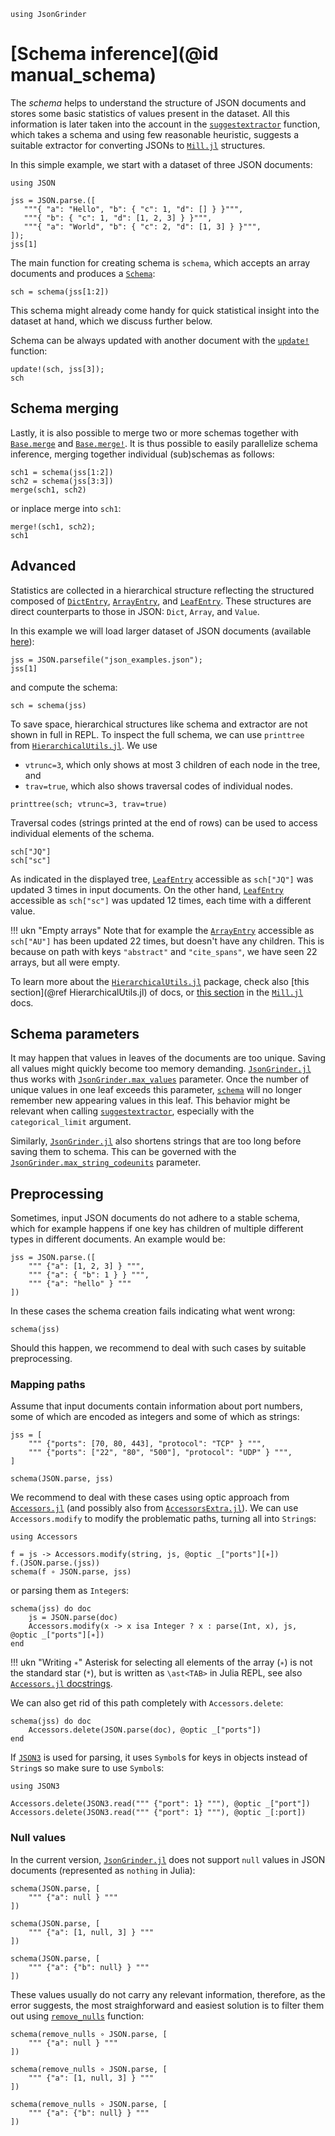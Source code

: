 ```@setup schema
using JsonGrinder
```

# [Schema inference](@id manual_schema)

The *schema* helps to understand the structure of JSON documents and stores some basic statistics of
values present in the dataset. All this information is later taken into the account in the
[`suggestextractor`](@ref) function, which takes a schema and using few reasonable heuristic,
suggests a suitable extractor for converting JSONs to
[`Mill.jl`](https://github.com/CTUAvastLab/Mill.jl) structures.

In this simple example, we start with a dataset of three JSON documents:

```@example schema
using JSON
```

```@repl schema
jss = JSON.parse.([
   """{ "a": "Hello", "b": { "c": 1, "d": [] } }""",
   """{ "b": { "c": 1, "d": [1, 2, 3] } }""",
   """{ "a": "World", "b": { "c": 2, "d": [1, 3] } }""",
]);
jss[1]
```

The main function for creating schema is `schema`, which accepts an array documents and
produces a [`Schema`](@ref):

```@repl schema
sch = schema(jss[1:2])
```

This schema might already come handy for quick statistical insight into the dataset at hand, which
we discuss further below.

Schema can be always updated with another document with the [`update!`](@ref) function:

```@repl schema
update!(sch, jss[3]);
sch
```

## Schema merging

Lastly, it is also possible to merge two or more schemas together with [`Base.merge`](@ref) and
[`Base.merge!`](@ref). It is thus possible to easily parallelize schema inference, merging together
individual (sub)schemas as follows:

```@repl schema
sch1 = schema(jss[1:2])
sch2 = schema(jss[3:3])
merge(sch1, sch2)
```

or inplace merge into `sch1`:

```@repl schema
merge!(sch1, sch2);
sch1
```

## Advanced

Statistics are collected in a hierarchical structure reflecting the structured composed of
[`DictEntry`](@ref), [`ArrayEntry`](@ref), and [`LeafEntry`](@ref). These structures are direct
counterparts to those in JSON: `Dict`, `Array`, and `Value`.

In this example we will load larger dataset of JSON documents (available [here](https://github.com/CTUAvastLab/JsonGrinder.jl/tree/master/docs/src/manual/json_examples.json)):

```@repl schema
jss = JSON.parsefile("json_examples.json");
jss[1]
```

and compute the schema:

```@repl schema
sch = schema(jss)
```

To save space, hierarchical structures like schema and extractor are not shown in full in REPL. To
inspect the full schema, we can use `printtree` from
[`HierarchicalUtils.jl`](https://github.com/CTUAvastLab/HierarchicalUtils.jl). We use

- `vtrunc=3`, which only shows at most 3 children of each node in the tree, and
- `trav=true`, which also shows traversal codes of individual nodes.

```@repl schema
printtree(sch; vtrunc=3, trav=true)
```

Traversal codes (strings printed at the end of rows) can be used to access individual elements
of the schema.

```@repl schema
sch["JQ"]
sch["sc"]
```


As indicated in the displayed tree, [`LeafEntry`](@ref) accessible as `sch["JQ"]` was updated 3
times in input documents. On the other hand, [`LeafEntry`](@ref) accessible as `sch["sc"]` was
updated 12 times, each time with a different value.

!!! ukn "Empty arrays"
    Note that for example the [`ArrayEntry`](@ref) accessible as `sch["AU"]` has been updated 22 times,
    but doesn't have any children. This is because on path with keys `"abstract"` and `"cite_spans"`, 
    we have seen 22 arrays, but all were empty.

To learn more about the [`HierarchicalUtils.jl`](https://github.com/CTUAvastLab/HierarchicalUtils.jl)
package, check also [this section](@ref HierarchicalUtils.jl) of docs, or [this
section](https://CTUAvastLab.github.io/Mill.jl/stable/tools/hierarchical/) in the
[`Mill.jl`](https://github.com/CTUAvastLab/Mill.jl) docs.

## Schema parameters

It may happen that values in leaves of the documents are too unique. Saving all values might quickly
become too memory demanding. [`JsonGrinder.jl`](https://github.com/CTUAvastLab/JsonGrinder.jl) thus
works with [`JsonGrinder.max_values`](@ref) parameter. Once the number of unique values in one leaf
exceeds this parameter, [`schema`](@ref) will no longer remember new appearing values in this leaf.
This behavior might be relevant when calling [`suggestextractor`](@ref), especially with
the `categorical_limit` argument.

Similarly, [`JsonGrinder.jl`](https://github.com/CTUAvastLab/JsonGrinder.jl) also shortens strings
that are too long before saving them to schema. This can be governed with the
[`JsonGrinder.max_string_codeunits`](@ref) parameter.

## Preprocessing

Sometimes, input JSON documents do not adhere to a stable schema, which for example happens if one
key has children of multiple different types in different documents. An example would be:

```@repl schema
jss = JSON.parse.([
    """ {"a": [1, 2, 3] } """,
    """ {"a": { "b": 1 } } """,
    """ {"a": "hello" } """
])
```

In these cases the schema creation fails indicating what went wrong:

```@repl schema
schema(jss)
```

Should this happen, we recommend to deal with such cases by suitable preprocessing.

### Mapping paths

Assume that input documents contain information about port numbers, some of which are encoded as
integers and some of which as strings:

```@repl schema
jss = [
    """ {"ports": [70, 80, 443], "protocol": "TCP" } """,
    """ {"ports": ["22", "80", "500"], "protocol": "UDP" } """,
]
```
```@repl schema
schema(JSON.parse, jss)
```

We recommend to deal with these cases using optic approach from
[`Accessors.jl`](https://juliaobjects.github.io/Accessors.jl/stable/) (and possibly also from
[`AccessorsExtra.jl`](https://github.com/JuliaAPlavin/AccessorsExtra.jl)). We can use
`Accessors.modify` to modify the problematic paths, turning all into `String`s:

```@example schema
using Accessors
```
```@repl schema
f = js -> Accessors.modify(string, js, @optic _["ports"][∗])
f.(JSON.parse.(jss))
schema(f ∘ JSON.parse, jss)
```

or parsing them as `Integer`s:

```@repl schema
schema(jss) do doc
    js = JSON.parse(doc)
    Accessors.modify(x -> x isa Integer ? x : parse(Int, x), js, @optic _["ports"][∗])
end
```

!!! ukn "Writing `∗`"
    Asterisk for selecting all elements of the array (`∗`) is not the standard star (`*`), but is
    written as `\ast<TAB>` in Julia REPL, see also [`Accessors.jl`
    docstrings](https://juliaobjects.github.io/Accessors.jl/stable/docstrings/).

We can also get rid of this path completely with `Accessors.delete`:

```@repl schema
schema(jss) do doc
    Accessors.delete(JSON.parse(doc), @optic _["ports"])
end
```

If [`JSON3`](https://github.com/quinnj/JSON3.jl) is used for parsing, it uses `Symbol`s for keys
in objects instead of `String`s so make sure to use `Symbol`s:

```@example schema
using JSON3
```
```@repl schema
Accessors.delete(JSON3.read(""" {"port": 1} """), @optic _["port"])
Accessors.delete(JSON3.read(""" {"port": 1} """), @optic _[:port])
```

### Null values

In the current version, [`JsonGrinder.jl`](https://github.com/CTUAvastLab/JsonGrinder.jl) does not
support `null` values in JSON documents (represented as `nothing` in Julia):

```@repl schema
schema(JSON.parse, [
    """ {"a": null } """
])
```
```@repl schema
schema(JSON.parse, [
    """ {"a": [1, null, 3] } """
])
```
```@repl schema
schema(JSON.parse, [
    """ {"a": {"b": null} } """
])
```

These values usually do not carry any relevant information, therefore, as the error suggests, the most straighforward and easiest solution is to filter them out using [`remove_nulls`](@ref) function:

```@repl schema
schema(remove_nulls ∘ JSON.parse, [
    """ {"a": null } """
])
```
```@repl schema
schema(remove_nulls ∘ JSON.parse, [
    """ {"a": [1, null, 3] } """
])
```
```@repl schema
schema(remove_nulls ∘ JSON.parse, [
    """ {"a": {"b": null} } """
])
```

